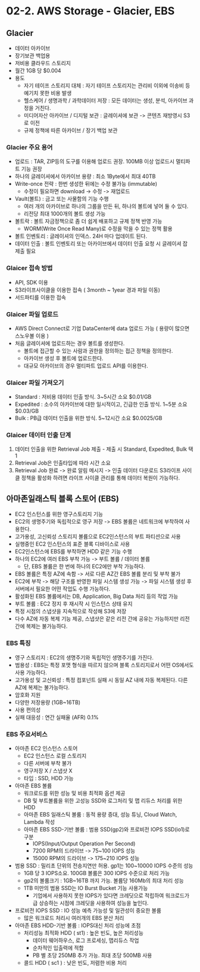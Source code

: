 # 02-2. AWS Storage - Glacier, EBS
## Glacier
- 데이터 아카이브
- 장기보관 백업용
- 저비용 클라우드 스토리지
- 월간 1GB 당 $0.004
- 용도
	- 자기 테이프 스토리지 대체 : 자기 테이프 스토리지는 관리비 이외에 이송비 등 예기치 못한 비용 발생
	- 헬스케어 / 생명과학 / 과학데이터 저장 : 모든 데이터는 생성, 분석, 아카이브 과정을 거친다.
	- 미디어자산 아카이브 / 디지털 보관 : 글레이셔에 보관 -> 콘텐츠 재방영시 S3로 이전
	- 규제 정책에 따른 아카이브 / 장기 백업 보관


### Glacier 주요 용어
- 업로드 : TAR, ZIP등의 도구를 이용해 업로드 권장. 100MB 이상 업로드시 멀티파트 기능 권장
- 하나의 글레이셔에서 아카이브 용량 : 최소 1Byte에서 최대 40TB
- Write-once 전략 : 한번 생성한 뒤에는 수정 불가능 (immutable)
	- 수정이 필요하면 download -> 수정 -> 재업로드
- Vault(볼트) : 금고 또는 사물함의 기능 수행
	- 여러 개의 아카이브로 하나의 그룹을 만든 뒤, 하나의 볼트에 넣어 둘 수 있다.
	- 리전당 최대 1000개의 볼트 생성 가능
- 볼트락 : 볼트 자금정책으로 좀 더 쉽게 배포하고 규제 정책 반영 가능
	- WORM(Write Once Read Many)로 수정을 막을 수 있는 정책 활용
- 볼트 인벤토리 : 글레이셔의 인덱스. 24H 마다 업데이트 된다.
- 데이터 인출 : 볼트 인벤토리 또는 아카이브에서 데이터 인출 요청 시 글레이셔 잡 제출 필요

### Glaicer  접속 방법
- API, SDK 이용
- S3라이프사이클을 이용한 접속 ( 3month ~ 1year 경과 파일 이동)
- 서드파티를 이용한 접속

### Glaicer 파일 업로드
- AWS Direct Connect로 기업 DataCenter에 data 업로드 가능 ( 용량이 많으면 스노우볼 이용 )
- 처음 글레이셔에 업로드하는 경우 볼트를 생성한다.
	- 볼트에 접근할 수 있는 사람과 권한을 정의하는 접근 정책을 정의한다.
	- 아카이브 생성 후 볼트에 업로드한다.
	- 대규모 아카이브의 경우 멀티파트 업로드 API를 이용한다.
	
### Glaicer 파일 가져오기
- Standard : 저비용 데이터 인출 방식. 3~5시간 소요 $0.01/GB
- Expedited : 소수의 아카이브에 대한 일시적이고, 긴급한 인출 방식. 1~5분 소요 $0.03/GB
- Bulk : PB급 데이터 인출을 위한 방식. 5~12시간 소요 $0.0025/GB

### Glaicer 데이터 인출 단계
1. 데이터 인출을 위한 Retrieval Job 제출 - 제출 시 Standard, Expedited, Bulk 택 1
2. Retrieval Job은 인출타입에 따라 시간 소요
3. Retrieval Job 완료 -> 완료 알림 메시지 -> 인출 데이터 다운로드
S3라이프 사이클 정책을 활성화 하려면 라이프 사이클 관리를 통해 데이터 복원이 가능하다.


## 아마존일래스틱 블록 스토어 (EBS)
- EC2 인스턴스를 위한 영구스토리지 기능
- EC2의 생명주기와 독립적으로 영구 저장 -> EBS 볼륨은 네트워크에 부착하여 사용한다.
- 고가용성, 고신뢰성 스토리지 볼륨으로 EC2인스턴스의 부트 파티션으로 사용
- 실행중인 EC2 인스턴스의 표준 블록 디바이스로 사용 
- EC2인스턴스에 EBS를 부착하면 HDD 같은 기능 수행
- 하나의 EC2에 여러 EBS 부착 가능 -> 부트 볼륨 / 데이터 볼륨
	- 단, EBS 볼륨은 한 번에 하나의 EC2에만 부착 가능하다.
- EBS 볼륨은 특정 AZ에 속함 -> 서로 다른 AZ간 EBS 볼륨 분리 및 부착 불가
- EC2에 부착 -> 해당 구조를 반영한 파일 시스템 생성 가능
	-> 파일 시스템 생성 후 서버에서 필요한 어떤 작업도 수행 가능하다.
- 활성화된 EBS 볼륨에서는 DB, Application, Big Data 처리 등의 작업 가능
- 부트 볼륨 : EC2 정지 후 재시작 시 인스턴스 상태 유지
- 특정 시점의 스냅샷을 지속적으로 작성해 S3에 저장
- 다수 AZ에 자동 복제 기능 제공, 스냅샷은 같은 리전 간에 공유는 가능하지만 리전간에 복제는 불가능하다.

### EBS 특징
- 영구 스토리지 : EC2의 생명주기와 독립적인 생명주기를 가진다.
- 범용성 : EBS는 특정 포맷 형식을 따르지 않으며 블록 스토리지로서 어떤 OS에서도 사용 가능하다.
- 고가용성 및 고신뢰성 : 특정 컴포넌트 실패 시 동일 AZ 내에 자동 복제된다. 다른 AZ에 복제는 불가능하다.
- 암호화 지원
- 다양한 저장용량 (1GB~16TB)
- 사용 편의성
- 실패 대응성 : 연간 실패율 (AFR) 0.1%

### EBS 주요서비스
- 아마존 EC2 인스턴스 스토어 
	- EC2 인스턴스 로컬 스토리지
	- 다른 서버에 부착 불가
	- 영구저장 X / 스냅샷 X
	- 타입 : SSD, HDD 가능
- 아마존 EBS 볼륨
	- 워크로드를 위한 성능 및 비용 최적화 옵션 제공
	- DB 및 부트볼륨을 위한 고성능 SSD와 로그처리 및 맵 리듀스 처리를 위한 HDD
	- 아마존 EBS 일래스틱 볼륨 : 동적 용량 증대, 성능 튜닝, Cloud Watch, Lambda 작성
	- 아마존 EBS SSD-기반 볼륨 : 범용 SSD(gp2)와 프로비전 IOPS SSD(io1)로 구분
		- IOPS(Input/Output Operation Per Second)
		- 7200 RPM의 드라이브 -> 75~100 IOPS 성능
		- 15000 RPM의 드라이브 -> 175~210 IOPS 성능
- 범용 SSD : 밀리초 단위의 전송지연만 허용. gp1는 100~10000 IOPS 수준의 성능
	- 1GB 당 3 IOPS소요. 100GB 볼륨은 300 IOPS 수준으로 처리 가능
	- gp2의 볼륨크기 : 1GB~16TB 까지 가능. 볼륨당 160Mb의 최대 처리 성능
	- 1TB 미만의 범용 SSD는 IO Burst Bucket 기능 사용가능
		- 기업에서 사용하지 못한 IOPS가 있다면 크레딧으로 적립하여 워크로드가 급 상승하는 시점에 크레딧을 사용하여 성능을 높인다.
- 프로비전 IOPS SSD : IO 성능 예측 가능성 및 일관성이 중요한 볼륨
	- 많은 워크로드 처리시 여러개의 EBS 분산 처리
- 아마존 EBS HDD-기반 볼륨 : IOPS대신 처리 성능에 초점
	- 처리성능 최적화 HDD ( st1) : 높은 빈도, 높은 처리성능
		- 데이터 웨어하우스, 로그 프로세싱, 맵리듀스 작업
		- 순차적인 입출력에 적합
		- PB 별 초당 250MB 추가 가능. 최대 초당 500MB 사용
	- 콜드 HDD ( sc1 )  : 낮은 빈도, 저렴한 비용 처리


